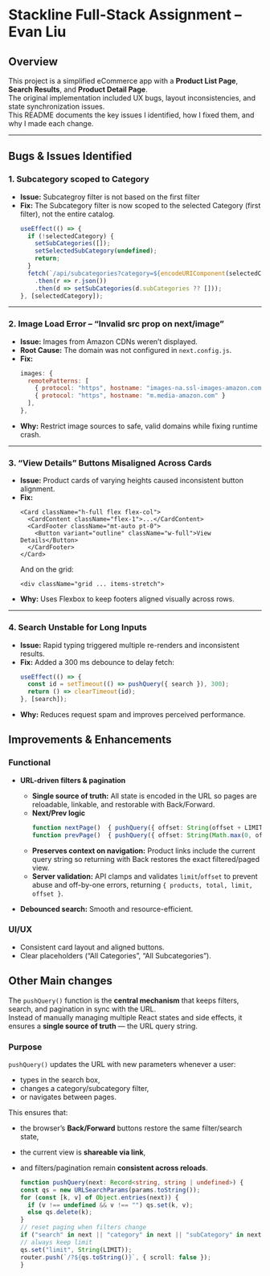 # Stackline Full-Stack Assignment – Evan Liu

## Overview
This project is a simplified eCommerce app with a **Product List Page**, **Search Results**, and **Product Detail Page**.  
The original implementation included UX bugs, layout inconsistencies, and state synchronization issues.  
This README documents the key issues I identified, how I fixed them, and why I made each change.

---

## Bugs & Issues Identified

### 1. Subcategory scoped to Category
- **Issue:** Subcategroy filter is not based on the first filter
- **Fix:** The Subcategory filter is now scoped to the selected Category (first filter), not the entire catalog.
  ```ts
  useEffect(() => {
    if (!selectedCategory) {
      setSubCategories([]);
      setSelectedSubCategory(undefined);
      return;
    }
    fetch(`/api/subcategories?category=${encodeURIComponent(selectedCategory)}`)
      .then(r => r.json())
      .then(d => setSubCategories(d.subCategories ?? []));
  }, [selectedCategory]);
  ```

---

### 2. Image Load Error – “Invalid src prop on next/image”
- **Issue:** Images from Amazon CDNs weren’t displayed.
- **Root Cause:** The domain was not configured in `next.config.js`.
- **Fix:**
  ```js
  images: {
    remotePatterns: [
      { protocol: "https", hostname: "images-na.ssl-images-amazon.com" },
      { protocol: "https", hostname: "m.media-amazon.com" }
    ],
  },
  ```
- **Why:** Restrict image sources to safe, valid domains while fixing runtime crash.

---

### 3. “View Details” Buttons Misaligned Across Cards
- **Issue:** Product cards of varying heights caused inconsistent button alignment.
- **Fix:**
  ```tsx
  <Card className="h-full flex flex-col">
    <CardContent className="flex-1">...</CardContent>
    <CardFooter className="mt-auto pt-0">
      <Button variant="outline" className="w-full">View Details</Button>
    </CardFooter>
  </Card>
  ```
  And on the grid:
  ```tsx
  <div className="grid ... items-stretch">
  ```
- **Why:** Uses Flexbox to keep footers aligned visually across rows.

---

### 4. Search Unstable for Long Inputs
- **Issue:** Rapid typing triggered multiple re-renders and inconsistent results.
- **Fix:** Added a 300 ms debounce to delay fetch:
  ```ts
  useEffect(() => {
    const id = setTimeout(() => pushQuery({ search }), 300);
    return () => clearTimeout(id);
  }, [search]);
  ```
- **Why:** Reduces request spam and improves perceived performance.


## Improvements & Enhancements

### Functional
- **URL-driven filters & pagination**
  - **Single source of truth:** All state is encoded in the URL so pages are reloadable, linkable, and restorable with Back/Forward.
  - **Next/Prev logic**
    ```ts
    function nextPage()  { pushQuery({ offset: String(offset + LIMIT) }); }
    function prevPage()  { pushQuery({ offset: String(Math.max(0, offset - LIMIT)) }); };
    ```
  - **Preserves context on navigation:** Product links include the current query string so returning with Back restores the exact filtered/paged view.
  - **Server validation:** API clamps and validates `limit`/`offset` to prevent abuse and off-by-one errors, returning `{ products, total, limit, offset }`.

- **Debounced search:** Smooth and resource-efficient.

### UI/UX
- Consistent card layout and aligned buttons.
- Clear placeholders (“All Categories”, “All Subcategories”).


## Other Main changes

The `pushQuery()` function is the **central mechanism** that keeps filters, search, and pagination in sync with the URL.  
Instead of manually managing multiple React states and side effects, it ensures a **single source of truth** — the URL query string.

### Purpose
`pushQuery()` updates the URL with new parameters whenever a user:
- types in the search box,
- changes a category/subcategory filter,
- or navigates between pages.

This ensures that:
- the browser’s **Back/Forward** buttons restore the same filter/search state,
- the current view is **shareable via link**,
- and filters/pagination remain **consistent across reloads**.

    ```ts
  function pushQuery(next: Record<string, string | undefined>) {
    const qs = new URLSearchParams(params.toString());
    for (const [k, v] of Object.entries(next)) {
      if (v !== undefined && v !== "") qs.set(k, v);
      else qs.delete(k);
    }
    // reset paging when filters change
    if ("search" in next || "category" in next || "subCategory" in next) qs.set("offset", "0");
    // always keep limit
    qs.set("limit", String(LIMIT));
    router.push(`/?${qs.toString()}`, { scroll: false });
  }
    ```


